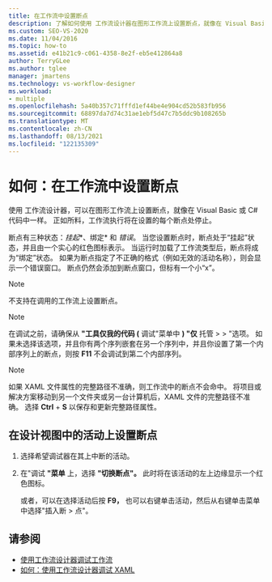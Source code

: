 ```yaml
---
title: 在工作流中设置断点
description: 了解如何使用 工作流设计器在图形工作流上设置断点，就像在 Visual Basic 或 C# 代码中一样。
ms.custom: SEO-VS-2020
ms.date: 11/04/2016
ms.topic: how-to
ms.assetid: e41b21c9-c061-4358-8e2f-eb5e412864a8
author: TerryGLee
ms.author: tglee
manager: jmartens
ms.technology: vs-workflow-designer
ms.workload:
- multiple
ms.openlocfilehash: 5a40b357c71fffd1ef44be4e904cd52b583fb956
ms.sourcegitcommit: 68897da7d74c31ae1ebf5d47c7b5ddc9b108265b
ms.translationtype: MT
ms.contentlocale: zh-CN
ms.lasthandoff: 08/13/2021
ms.locfileid: "122135309"
---
```

# <a name="how-to-set-breakpoints-in-workflows"></a>如何：在工作流中设置断点

使用 工作流设计器，可以在图形工作流上设置断点，就像在 Visual Basic 或 C# 代码中一样。 正如所料，工作流执行将在设置的每个断点处停止。

断点有三种状态：*挂起**、绑定* 和 *错误*。 当您设置断点时，断点处于“挂起”状态，并且由一个实心的红色图标表示。 当运行时加载了工作流类型后，断点将成为“绑定”状态。 如果为断点指定了不正确的格式（例如无效的活动名称），则会显示一个错误窗口。 断点仍然会添加到断点窗口，但标有一个小“x”。

> [!NOTE]
> 不支持在调用的工作流上设置断点。

> [!NOTE]
> 在调试之前，请确保从 **"工具仅我的代码 (** 调试"菜单中 **) "仅** 托管  >    >  "选项。 如果未选择该选项，并且你有两个序列嵌套在另一个序列中，并且你设置了第一个内部序列上的断点，则按 **F11** 不会调试到第二个内部序列。

> [!NOTE]
> 如果 XAML 文件属性的完整路径不准确，则工作流中的断点不会命中。 将项目或解决方案移动到另一个文件夹或另一台计算机后，XAML 文件的完整路径不准确。 选择 **Ctrl** + **S** 以保存和更新完整路径属性。

## <a name="to-set-a-breakpoint-on-an-activity-in-the-design-view"></a>在设计视图中的活动上设置断点

1. 选择希望调试器在其上中断的活动。

2. 在"调试 **"菜单** 上，选择 **"切换断点"。** 此时将在该活动的左上边缘显示一个红色图标。

   或者，可以在选择活动后按 **F9，** 也可以右键单击活动，然后从右键单击菜单中选择"插入断  >  点"。

## <a name="see-also"></a>请参阅

- [使用工作流设计器调试工作流](../workflow-designer/debugging-workflows-with-the-workflow-designer.md)
- [如何：使用工作流设计器调试 XAML](../workflow-designer/how-to-debug-xaml-with-the-workflow-designer.md)
